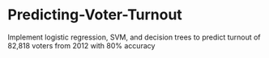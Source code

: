 # Predicting-Voter-Turnout
Implement logistic regression, SVM, and decision trees to predict turnout of 82,818 voters from 2012 with 80% accuracy
